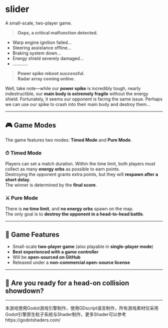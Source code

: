 # slider
A small-scale, two-player game.

> **Oops, a critical malfunction detected.**

- Warp engine ignition failed...  
- Steering assistance offline...  
- Braking system down...  
- Energy shield severely damaged...  
- …………  

> **Power spike reboot successful.**  
> **Radar array coming online.**

Well, take note—while our **power spike** is incredibly tough, nearly indestructible, our **main body is extremely fragile** without the energy shield. Fortunately, it seems our opponent is facing the same issue. Perhaps we can use our spike to crash into their main body and destroy them…

---

## 🎮 Game Modes

The game features two modes: **Timed Mode** and **Pure Mode**.

### ⏱ Timed Mode

Players can set a match duration. Within the time limit, both players must collect as many **energy orbs** as possible to earn points.  
Destroying the opponent grants extra points, but they will **respawn after a short delay**.  
The winner is determined by the **final score**.

### ⚔️ Pure Mode

There is **no time limit**, and **no energy orbs** spawn on the map.  
The only goal is to **destroy the opponent in a head-to-head battle**.

---

## 🧩 Game Features

- Small-scale **two-player game** (also playable in **single-player mode**)
- **Best experienced with a game controller**
- Will be **open-sourced on GitHub**
- Released under a **non-commercial open-source license**

---

## 🚀 Are you ready for a head-on collision showdown?

---

本游戏使用Godot游戏引擎制作，使用GDscript语言制作，所有游戏素材仅采用Godot引擎原生粒子系统与Shader制作，更多Shader可以参考https://godotshaders.com/
